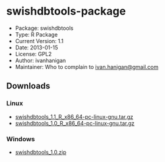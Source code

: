 swishdbtools-package
========================================================

* Package: 	swishdbtools
* Type: 	R Package
* Current Version:	1.1
* Date: 	2013-01-15
* License: 	GPL2
* Author: ivanhanigan
* Maintainer: Who to complain to <ivan.hanigan@gmail.com>


## Downloads
### Linux 
* [swishdbtools_1.1_R_x86_64-pc-linux-gnu.tar.gz](/tools/swishdbtools/swishdbtools_1.1_R_x86_64-pc-linux-gnu.tar.gz)
* [swishdbtools_1.0_R_x86_64-pc-linux-gnu.tar.gz](/tools/swishdbtools/swishdbtools_1.0_R_x86_64-pc-linux-gnu.tar.gz)

### Windows
* [swishdbtools_1.0.zip](/tools/swishdbtools/swishdbtools_1.0.zip)
